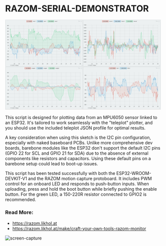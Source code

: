 # RAZOM-SERIAL-DEMONSTRATOR
![screenshot](teleplot-screenshot-1.jpg) 

This script is designed for plotting data from an MPU6050 sensor linked to an ESP32. It's tailored to work seamlessly with the "teleplot" plotter, and you should use the included teleplot JSON profile for optimal results.

A key consideration when using this sketch is the I2C pin configuration, especially with naked baseboard PCBs. Unlike more comprehensive dev boards, barebone modules like the ESP32 don't support the default I2C pins (GPIO 22 for SCL and GPIO 21 for SDA) due to the absence of external components like resistors and capacitors. Using these default pins on a barebone setup could lead to boot-up issues.

This script has been tested successfully with both the ESP32-WROOM-DEVKIT-V1 and the RAZOM motion capture protoboard. It includes PWM control for an onboard LED and responds to push-button inputs. When uploading, press and hold the boot button while briefly pushing the enable button. For the green LED, a 150-220R resistor connected to GPIO2 is recommended.

### Read More:
- https://razom.likhol.at
- https://razom.likhol.at/make/craft-your-own-tools-razom-monitor

![screen-capture](razom-monitor-node-teleplot-output-small.gif)
